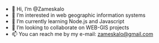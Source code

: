 - 👋 Hi, I’m @Zameskalo
- 👀 I’m interested in web geographic information systems
- 🌱 I’m currently learning Node.js and Javascript
- 💞️ I’m looking to collaborate on WEB-GIS projects
- 📫 You can reach me by my e-mail: zameskalo@gmail.com

<!---
Zameskalo/Zameskalo is a ✨ special ✨ repository because its `README.md` (this file) appears on your GitHub profile.
You can click the Preview link to take a look at your changes.
--->
